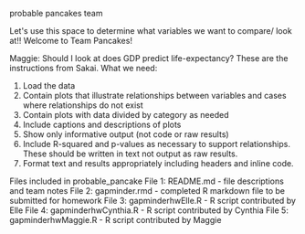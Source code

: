 probable pancakes team

Let's use this space to determine what variables we want to compare/ look 
at!! 
Welcome to Team Pancakes! 

Maggie: Should I look at does GDP predict life-expectancy? These are the instructions from Sakai. 
What we need:
 1. Load the data
 2. Contain plots that illustrate relationships between variables and cases where relationships do not exist
 3. Contain plots with data divided by category as needed
 4. Include captions and descriptions of plots
 5. Show only informative output (not code or raw results)
 6. Include R-squared and p-values as necessary to support relationships. These should be written in text not output as raw results.
 7. Format text and results appropriately including headers and inline code.

Files included in probable_pancake
File 1: README.md - file descriptions and team notes
File 2: gapminder.rmd - completed R markdown file to be submitted for homework
File 3: gapminderhwElle.R - R script contributed by Elle
File 4: gapminderhwCynthia.R - R script contributed by Cynthia
File 5: gapminderhwMaggie.R - R script contributed by Maggie

